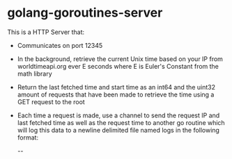 # golang-goroutines-server

This is a HTTP Server that:
- Communicates on port 12345
- In the background, retrieve the current Unix time based on your IP from worldtimeapi.org
  ever E seconds where E is Euler's Constant from the math library
- Return the last fetched time and start time as an int64 and the uint32 amount of requests
  that have been made to retrieve the time using a GET request to the root
- Each time a request is made, use a channel to send the request IP and last fetched time
  as well as the request time to another go routine which will log this data to a newline
  delimited file named logs in the following format: 
  
    <request-ip>-<current-time>-<request-time>



